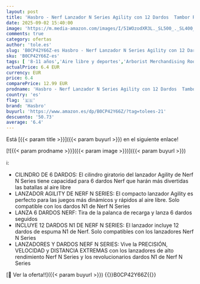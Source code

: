 ```yaml
---
layout: post
title: 'Hasbro - Nerf Lanzador N Series Agility con 12 Dardos  Tambor Rotatorio de 6 Dardos  Actividades al Aire Libre  Regalo de Reyes Magos y Papá Noel para Niños y Niñas de 8 Años o Más'
date: 2025-09-02 15:40:00
image: 'https://m.media-amazon.com/images/I/51WOzodXR3L._SL500_._SL400_.jpg'
comments: true
category: ofertas
author: 'tole.es'
slug: 'B0CP42Y66Z-es Hasbro - Nerf Lanzador N Series Agility con 12 Dardos...'
sku: 'B0CP42Y66Z-es'
tags: [ '8-11 años','Aire libre y deportes','Arborist Merchandising Root','Armas y proyectiles de juguete','Hasbro banner 8+','Juguetes','Juguetes y juegos','Munición de espuma de juguete','Self Service','Special Features Stores','Tienda Nerf','b6d17eda-2c26-45ed-a098-453a9f96e839_0','b6d17eda-2c26-45ed-a098-453a9f96e839_101','b6d17eda-2c26-45ed-a098-453a9f96e839_7201','b6d17eda-2c26-45ed-a098-453a9f96e839_801','hasbro','magos','reyes','🇪🇸', ]
actualPrice: 6.4 EUR
currency: EUR
price: 6.4
comparePrice: 12.99 EUR
prodname: 'Hasbro - Nerf Lanzador N Series Agility con 12 Dardos  Tambor Rotatorio de 6 Dardos  Actividades al Aire Libre  Regalo de Reyes Magos y Papá Noel para Niños y Niñas de 8 Años o Más'
country: 'es'
flag: '🇪🇸'
brand: 'Hasbro'
buyurl: 'https://www.amazon.es/dp/B0CP42Y66Z/?tag=tolees-21'
descuento: '50.73'
average: '6.4'
---
```


Está [{{< param title >}}]({{< param buyurl >}}) en el siguiente enlace!

[![{{< param prodname >}}]({{< param image >}})]({{< param buyurl >}})

ℹ️:

- CILINDRO DE 6 DARDOS: El cilindro giratorio del lanzador Agility de Nerf N Series tiene capacidad para 6 dardos Nerf que harán más divertidas las batallas al aire libre
- LANZADOR AGILITY DE NERF N SERIES: El compacto lanzador Agility es perfecto para las juegos más dinámicos y rápidos al aire libre. Solo compatible con los dardos N1 de Nerf N Series
- LANZA 6 DARDOS NERF: Tira de la palanca de recarga y lanza 6 dardos seguidos
- INCLUYE 12 DARDOS N1 DE NERF N SERIES: El lanzador incluye 12 dardos de espuma N1 de Nerf. Solo compatibles con los lanzadores Nerf N Series
- LANZADORES Y DARDOS NERF N SERIES: Vive la PRECISIÓN, VELOCIDAD y DISTANCIA EXTREMAS con los lanzadores de alto rendimiento Nerf N Series y los revolucionarios dardos N1 de Nerf N Series

[🛒 Ver la oferta!!]({{< param buyurl >}})
{{<world>}}B0CP42Y66Z{{</world>}}
